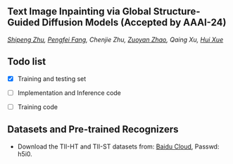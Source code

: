 


## Text Image Inpainting via Global Structure-Guided Diffusion Models (Accepted by AAAI-24)

*[Shipeng Zhu](http://palm.seu.edu.cn/homepage/zhushipeng/demo/index.html), [Pengfei Fang](https://fpfcjdsg.github.io/), Chenjie Zhu, [Zuoyan Zhao](http://palm.seu.edu.cn/homepage/zhaozuoyan/index.html), Qaing Xu, [Hui Xue](http://palm.seu.edu.cn/hxue/)*


## Todo list
- [x] Training and testing set
- [ ] Implementation and Inference code
- [ ] Training code


## Datasets and Pre-trained Recognizers

- Download the TII-HT and TII-ST datasets from: [Baidu Cloud](https://pan.baidu.com/s/1ENLY0pn3amnlOvi4GzNdzg), Passwd: h5i0.


